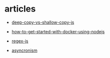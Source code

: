 # articles

- [deep-copy-vs-shallow-copy-js](https://dev.to/itsshaikhaj/deep-copy-vs-shallow-copy-in-javascript-understanding-the-differences-2gn9)

- [how-to-get-started-with-docker-using-nodejs](https://www.freecodecamp.org/news/how-to-get-started-with-docker-using-nodejs)

- [regex-js](https://dev.to/indracit/regex-complete-cheat-sheet-javascript-1ai0)

- [asyncronism](https://dev.to/kadea-academy/lutilisation-des-promesses-en-javascript-pour-une-gestion-asynchrone-efficace-bo)